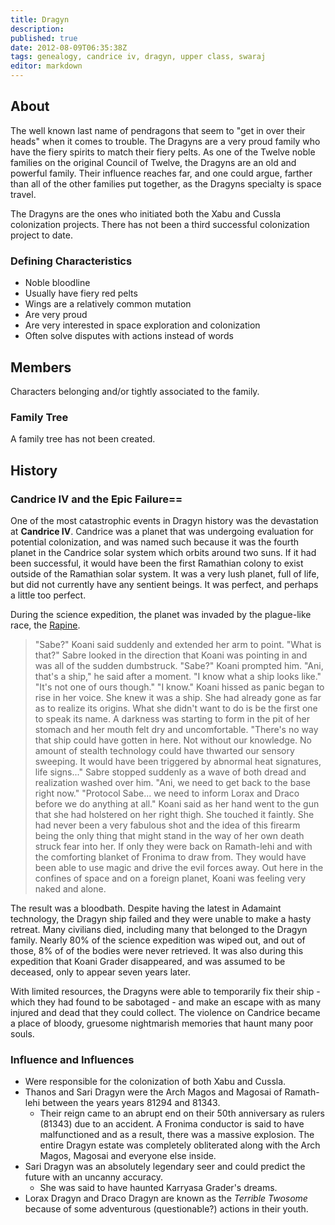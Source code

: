 ```yaml
---
title: Dragyn
description:
published: true
date: 2012-08-09T06:35:38Z
tags: genealogy, candrice iv, dragyn, upper class, swaraj
editor: markdown
---
```


## About

The well known last name of pendragons that seem to "get in over their heads" when it comes to trouble. The Dragyns are a very proud family who have the fiery spirits to match their fiery pelts. As one of the Twelve noble families on the original Council of Twelve, the Dragyns are an old and powerful family. Their influence reaches far, and one could argue, farther than all of the other families put together, as the Dragyns specialty is space travel.

The Dragyns are the ones who initiated both the Xabu and Cussla colonization projects. There has not been a third successful colonization project to date.

### Defining Characteristics

- Noble bloodline
- Usually have fiery red pelts
- Wings are a relatively common mutation
- Are very proud
- Are very interested in space exploration and colonization
- Often solve disputes with actions instead of words

## Members

Characters belonging and/or tightly associated to the family.

### Family Tree

A family tree has not been created.

## History

### Candrice IV and the Epic Failure==

One of the most catastrophic events in Dragyn history was the devastation at **Candrice IV**. Candrice was a planet that was undergoing evaluation for potential colonization, and was named such because it was the fourth planet in the Candrice solar system which orbits around two suns. If it had been successful, it would have been the first Ramathian colony to exist outside of the Ramathian solar system. It was a very lush planet, full of life, but did not currently have any sentient beings. It was perfect, and perhaps a little too perfect. 

During the science expedition, the planet was invaded by the plague-like race, the [Rapine](/species/rapine).

> "Sabe?" Koani said suddenly and extended her arm to point. "What is that?" Sabre looked in the direction that Koani was pointing in and was all of the sudden dumbstruck. "Sabe?" Koani prompted him.
> "Ani, that's a ship,"  he said after a moment.
> "I know what a ship looks like."
> "It's not one of ours though."
> "I know." Koani hissed as panic began to rise in her voice. She knew it was a ship. She had already gone as far as to realize its origins. What she didn't want to do is be the first one to speak its name. A darkness was starting to form in the pit of her stomach and her mouth felt dry and uncomfortable.
> "There's no way that ship could have gotten in here. Not without our knowledge. No amount of stealth technology could have thwarted our sensory sweeping. It would have been triggered by abnormal heat signatures, life signs..." Sabre stopped suddenly as a wave of both dread and realization washed over him. "Ani, we need to get back to the base right now."
> "Protocol Sabe... we need to inform Lorax and Draco before we do anything at all." Koani said as her hand went to the gun that she had holstered on her right thigh. She touched it faintly. She had never been a very fabulous shot and the idea of this firearm being the only thing that might stand in the way of her own death struck fear into her. If only they were back on Ramath-lehi and with the comforting blanket of Fronima to draw from. They would have been able to use magic and drive the evil forces away. Out here in the confines of space and on a foreign planet, Koani was feeling very naked and alone.

The result was a bloodbath. Despite having the latest in Adamaint technology, the Dragyn ship failed and they were unable to make a hasty retreat. Many civilians died, including many that belonged to the Dragyn family. Nearly 80% of the science expedition was wiped out, and out of those, 8% of of the bodies were never retrieved. It was also during this expedition that Koani Grader disappeared, and was assumed to be deceased, only to appear seven years later.

With limited resources, the Dragyns were able to temporarily fix their ship - which they had found to be sabotaged - and make an escape with as many injured and dead that they could collect. The violence on Candrice became a place of bloody, gruesome nightmarish memories that haunt many poor souls. 

### Influence and Influences

- Were responsible for the colonization of both Xabu and Cussla.
- Thanos and Sari Dragyn were the Arch Magos and Magosai of Ramath-lehi between the years years 81294 and 81343.
    - Their reign came to an abrupt end on their 50th anniversary as rulers (81343) due to an accident. A Fronima conductor is said to have malfunctioned and as a result, there was a massive explosion. The entire Dragyn estate was completely obliterated along with the Arch Magos, Magosai and everyone else inside.
- Sari Dragyn was an absolutely legendary seer and could predict the future with an uncanny accuracy.
    - She was said to have haunted Karryasa Grader's dreams.
- Lorax Dragyn and Draco Dragyn are known as the *Terrible Twosome* because of some adventurous (questionable?) actions in their youth.
